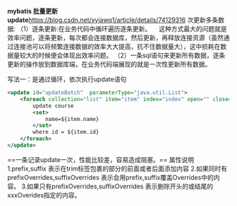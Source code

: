 **mybatis 批量更新update**https://blog.csdn.net/xyjawq1/article/details/74129316
次更新多条数据:
（1）逐条更新:在业务代码中循环遍历逐条更新。
 这种方式最大的问题就是效率问题，逐条更新，每次都会连接数据库，然后更新，再释放连接资源（虽然通过连接池可以将频繁连接数据的效率大大提高，抗不住数据量大），这中损耗在数据量较大的时候便会体现出效率问题。
（2）一条sql语句来更新所有数据，逐条更新的操作放到数据库端，在业务代码端展现的就是一次性更新所有数据。

写法一：是通过循环，依次执行update语句
```xml
<update id="updateBatch"  parameterType="java.util.List">  
    <foreach collection="list" item="item" index="index" open="" close="" separator=";">
        update course
        <set>
            name=${item.name}
        </set>
        where id = ${item.id}
    </foreach>      
</update>
```
==一条记录update一次，性能比较差，容易造成阻塞。==
<trim>属性说明
1.prefix,suffix 表示在trim标签包裹的部分的前面或者后面添加内容
2.如果同时有prefixOverrides,suffixOverrides 表示会用prefix,suffix覆盖Overrides中的内容。
3.如果只有prefixOverrides,suffixOverrides 表示删除开头的或结尾的xxxOverides指定的内容。

